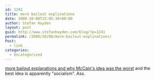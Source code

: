 ```yaml
---
id: 1241
title: more bailout explinations
date: 2008-10-08T15:05:30+00:00
author: Stefan Hayden
layout: post
guid: http://www.stefanhayden.com/blog/?p=1241
permalink: /2008/10/08/more-bailout-explinations/
Post:
  - link
categories:
  - Uncategorized
---
```

<a href="http://delong.typepad.com/sdj/2008/10/john-mccains-ne.html">more bailout explanations and why McCain's idea was the worst</a> and the best idea is apparently "socialism". Ass.